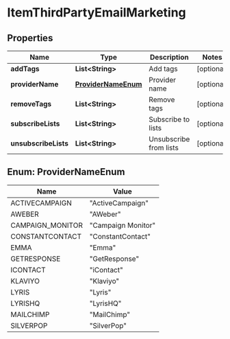 
# ItemThirdPartyEmailMarketing

## Properties
Name | Type | Description | Notes
------------ | ------------- | ------------- | -------------
**addTags** | **List&lt;String&gt;** | Add tags |  [optional]
**providerName** | [**ProviderNameEnum**](#ProviderNameEnum) | Provider name |  [optional]
**removeTags** | **List&lt;String&gt;** | Remove tags |  [optional]
**subscribeLists** | **List&lt;String&gt;** | Subscribe to lists |  [optional]
**unsubscribeLists** | **List&lt;String&gt;** | Unsubscribe from lists |  [optional]


<a name="ProviderNameEnum"></a>
## Enum: ProviderNameEnum
Name | Value
---- | -----
ACTIVECAMPAIGN | &quot;ActiveCampaign&quot;
AWEBER | &quot;AWeber&quot;
CAMPAIGN_MONITOR | &quot;Campaign Monitor&quot;
CONSTANTCONTACT | &quot;ConstantContact&quot;
EMMA | &quot;Emma&quot;
GETRESPONSE | &quot;GetResponse&quot;
ICONTACT | &quot;iContact&quot;
KLAVIYO | &quot;Klaviyo&quot;
LYRIS | &quot;Lyris&quot;
LYRISHQ | &quot;LyrisHQ&quot;
MAILCHIMP | &quot;MailChimp&quot;
SILVERPOP | &quot;SilverPop&quot;




